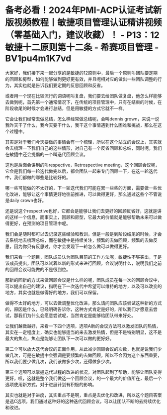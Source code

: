 # 备考必看！2024年PMI-ACP认证考试新版视频教程丨敏捷项目管理认证精讲视频（零基础入门，建议收藏）！ - P13：12敏捷十二原则第十二条 - 希赛项目管理 - BV1pu4m1K7vd

大家好，我们接下来一起分享的是敏捷的12原则中，最后一个原则叫团队要定期的回顾和房型，如何能够做到更好更有效，并且呢相对应的做出一些团队调整的行为，其实也就是告诉我们要定期的反思回顾和反省。

或者用一个现在比较流行的词语呢叫复盘，我们要去给团队做复盘，他怎么样能够去做到呢，首先第一个通常情况下，在传统的项目管理中，只有在结束的时候，在阶段收尾的时候才会进行总结，但是用敏捷的方式它就不一样。

它会让我们经常去做总结，怎么样经常做总结呢，会叫dennis grown，来说一说我昨天干了什么，我今天要干什么，我干这个事情遇到什么困难和挑战，那么在这个过程中。

其实是对于我们今天要做的事情会有一个梳理，所以在这个站立的会议上，其实就会去梳理一下我们自己的这些情形，对自己有一个反省回顾和总结，同时呢，我们在敏捷中还会提倡的一个叫迭代回顾会议。

这也是后面会讲到的叫respective，Retrospective meeting，这个回顾会议呢，它会是我们每一轮迭代做完以后，都会团队一起来专门回顾一下，在这一轮迭代中，我们都做的哪些是比较好的。

哪一些可能做的不太好的，下一轮迭代我们可能在累一些些的方面，需要做一些优化改进，能够让这个事情更好地往前推进，可以做得更好，那么通过这些个不管说是daily crown也好。

还是说这个respective也好，它都会是能够让我们去更好的回顾反省好，这就是讲的这样一个信息，而事实上，回顾和房型，它最大的价值就是能够帮助未来可以做得更好，在预测的项目管理中呢。

我们会是随时都可以去记录这些经验和教训，但是一般是到阶段结尾的时候，才会去系统地去梳理总结，而在敏捷中是持续关注，频繁的去做回顾，频繁的去做反思，因为你只有反思过，你才会发现下一轮怎么做可以做得更好。

我们来看一个题目，团队成员认为团队目前的工作方法呢，敏捷性不够突出，于是该成员提出，团队可以试着以新的形式来进行回顾，会议说明什么，说明我们之前的回顾会议可能做的不是很到位。

那新的回新的方式来做回顾会议是什么样的呢，团队成员在每一次的回顾会议中，可以提出自己的建议，指明在下一次迭代中希望可以维持的地方，以及可以改变的地方，其实也就是做得好的地方，我们可以保留。

做得不太好的地方，可以去做调整优化改进，那么请问团队应该尝试这种新的方式的，原因是什么，已经明确告诉你，这种方式肯定是好的，所以我们才愿意去尝试，那我们为什么会愿意尝试呢，当然肯定是能够给团队带来好处。

让我们越做越好，来看一下四个选项，选项A新的会议方法可以激发团队的热情，其实在一定程度上，确实也能够适当的来去激发热情，但是不是特别明显，这不是最大的焦点，焦点是能够让团队下一次可以做的更好好。

第二个可以放大迭代会议的正面作用，从此减少回顾会议的次数，也就是说我们少做几次，可是在敏捷中会强调是要频繁的去做回顾，所以不会因为这个东西重要，所以我们要少做几次，我们该做多少次，还得做多少次。

第三个选项可以掌握迭代过程的改进的状况，对团队起到了帮助，能够让团队变得更好，哎，这就是整个我们做这一个回顾会议，的一个最大的价值所在，最后一个选项使用新方式，对于进展计划有积极的影响。

其实也就是对于进度，其实重点不是啊，重点是去优化和改进，所以这个题目答案是选C选项，我们通过这种好的这种迭代回顾会议，可以让团队不断的去持续优化和改进。

